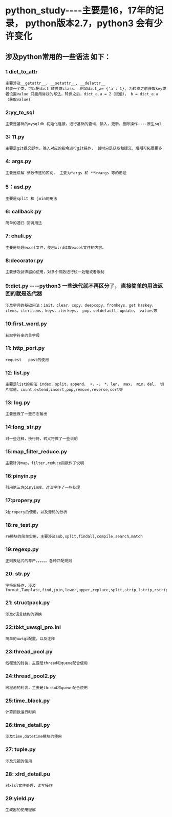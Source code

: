 # python_study----主要是16，17年的记录， python版本2.7，python3 会有少许变化
## 涉及python常用的一些语法 如下：

### 1 dict_to_attr
    主要涉及__getattr__, __setattr__, __delattr__
    封装一个类，可以把dict 转换成class， 例如dict_a= {'a': 1}, 为转换之前获取key或者设置value 只能用常规的写法，转换之后，dict_a.a = 2（赋值）， b = dict_a.a （获取value)
### 2:yy_to_sql
    主要是基础的mysqldb 初始化连接，进行基础的查询，插入，更新，删除操作----原生sql
### 3: 11.py
    主要是git提交脚本，输入对应的指令进行git操作， 暂时只是获取和提交，后期可拓展更多
### 4: args.py
    主要是讲解 参数传递的区别， 主要为*args 和 **kwargs 等的用法
### 5：asd.py
    主要是split 和 join的用法
### 6: callback.py
    简单的递归 回调用法
### 7: chuli.py 
    主要是处理excel文件，使用xlrd读取excel文件的内容。 
### 8:decorator.py
    主要涉及装饰器的使用，对多个函数进行统一处理或者限制
### 9:dict.py ----python3 一些迭代就不再区分了， 直接简单的用法返回的就是迭代器
    涉及字典的基础用法：init，clear，copy，deepcopy，fromkeys，get haskey，items，iteritems，keys，iterkeys， pop，setdefault，update， values等
### 10:first_word.py
    获取字符串的首字母
### 11: http_port.py
    request   post的使用
### 12: list.py
    主要是list的用法 index，split，append， +，-， *，len， max， min，del， 切片赋值，count,extend,insert,pop,remove,reverse,sort等
### 13: log.py
    主要是做了一些日志输出
### 14:long_str.py
    对一些注释，换行符，转义符做了一些说明
### 15:map_filter_reduce.py
    主要针对map，filter,reduce函数作了说明
### 16:pinyin.py
    引用第三方pinyin库，对汉字作了一些处理
### 17:propery,py
    对propery的使用，以及源码的分析
### 18:re_test.py
    re模块的简单实用，主要涉及sub,split,findall,compile,search,match
### 19:regexp.py
    正则表达式的尊严。。。。。。各种匹配规则
### 20: str.py
    字符串操作，涉及format,Tamplate,find,join,lower,upper,replace,split,strip,lstrip,rstrip
### 21: structpack.py
    涉及c语言结构的转换
### 22:tbkt_uwsgi_pro.ini
    简单的uwsgi配置，以及注释
### 23:thread_pool.py
    线程池的封装，主要是thread和queue配合使用
### 24:thread_pool2.py
    线程池的封装，主要是thread和queue配合使用
### 25:time_block.py
    计算函数运行时间
### 26:time_detail.py
    涉及time,datetime模块的使用
### 27: tuple.py
    涉及元祖的使用
### 28: xlrd_detail.pu
    对xlsl文件处理，读写操作
### 29:yield.py
    生成器的使用理解
